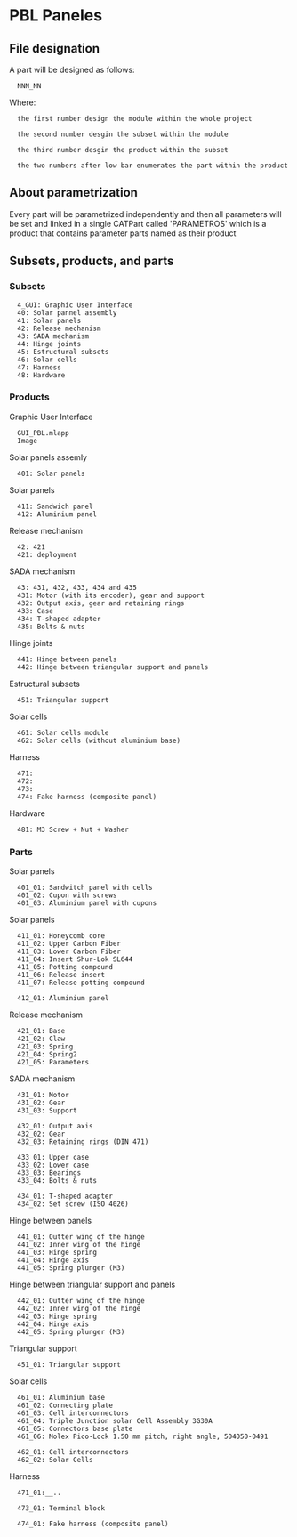# PBL Paneles

## File designation

A part will be designed as follows:
      
      NNN_NN

Where:

      the first number design the module within the whole project

      the second number desgin the subset within the module

      the third number desgin the product within the subset

      the two numbers after low bar enumerates the part within the product
  
## About parametrization

Every part will be parametrized independently and then all parameters will be set and linked in a single CATPart called 'PARAMETROS' which is a product that contains parameter parts named as their product
 

## Subsets, products, and parts 

### Subsets

      4_GUI: Graphic User Interface
      40: Solar pannel assembly
      41: Solar panels 
      42: Release mechanism
      43: SADA mechanism
      44: Hinge joints
      45: Estructural subsets
      46: Solar cells
      47: Harness
      48: Hardware

### Products

Graphic User Interface

      GUI_PBL.mlapp
      Image

Solar panels assemly

      401: Solar panels

Solar panels

      411: Sandwich panel
      412: Aluminium panel

Release mechanism

      42: 421
      421: deployment
      

SADA mechanism

      43: 431, 432, 433, 434 and 435
      431: Motor (with its encoder), gear and support
      432: Output axis, gear and retaining rings
      433: Case
      434: T-shaped adapter
      435: Bolts & nuts

Hinge joints

      441: Hinge between panels
      442: Hinge between triangular support and panels

Estructural subsets
      
      451: Triangular support

Solar cells

      461: Solar cells module
      462: Solar cells (without aluminium base)

Harness

      471: 
      472: 
      473: 
      474: Fake harness (composite panel)

Hardware

      481: M3 Screw + Nut + Washer


### Parts

Solar panels

      401_01: Sandwitch panel with cells
      401_02: Cupon with screws
      401_03: Aluminium panel with cupons


Solar panels

      411_01: Honeycomb core
      411_02: Upper Carbon Fiber
      411_03: Lower Carbon Fiber
      411_04: Insert Shur-Lok SL644
      411_05: Potting compound
      411_06: Release insert
      411_07: Release potting compound
      
      412_01: Aluminium panel
      

Release mechanism

      421_01: Base
      421_02: Claw
      421_03: Spring
      421_04: Spring2
      421_05: Parameters
  
SADA mechanism

      431_01: Motor
      431_02: Gear
      431_03: Support
      
      432_01: Output axis
      432_02: Gear
      432_03: Retaining rings (DIN 471)
            
      433_01: Upper case
      433_02: Lower case
      433_03: Bearings
      433_04: Bolts & nuts
      
      434_01: T-shaped adapter
      434_02: Set screw (ISO 4026)

Hinge between panels

      441_01: Outter wing of the hinge
      441_02: Inner wing of the hinge
      441_03: Hinge spring
      441_04: Hinge axis
      441_05: Spring plunger (M3)

Hinge between triangular support and panels

      442_01: Outter wing of the hinge
      442_02: Inner wing of the hinge
      442_03: Hinge spring
      442_04: Hinge axis
      442_05: Spring plunger (M3)
 
Triangular support
 
      451_01: Triangular support

Solar cells

      461_01: Aluminium base
      461_02: Connecting plate
      461_03: Cell interconnectors
      461_04: Triple Junction solar Cell Assembly 3G30A
      461_05: Connectors base plate
      461_06: Molex Pico-Lock 1.50 mm pitch, right angle, 504050-0491

      462_01: Cell interconnectors
      462_02: Solar Cells

Harness

      471_01:__..

      473_01: Terminal block

      474_01: Fake harness (composite panel)
